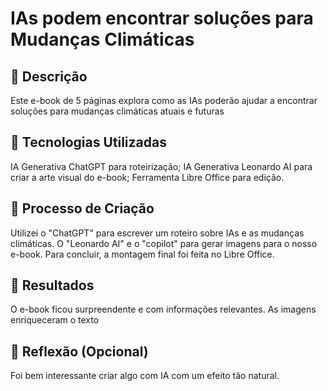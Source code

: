 #  IAs podem encontrar soluções para Mudanças Climáticas

## 📒 Descrição
Este e-book de 5 páginas explora como as IAs poderão ajudar a encontrar soluções para mudanças climáticas atuais e futuras

## 🤖 Tecnologias Utilizadas
IA Generativa ChatGPT para roteirização;
IA Generativa Leonardo AI para criar a arte visual do e-book;
Ferramenta Libre Office para edição.

## 🧐 Processo de Criação
Utilizei o "ChatGPT" para escrever um roteiro sobre IAs e as mudanças climáticas. O "Leonardo AI" e o "copilot" para gerar imagens para o nosso e-book.
Para concluir, a montagem final foi feita no Libre Office.

## 🚀 Resultados
O e-book ficou surpreendente e com informações relevantes. As imagens enriqueceram o texto

## 💭 Reflexão (Opcional)
Foi bem interessante criar algo com IA com um efeito tão natural. 
